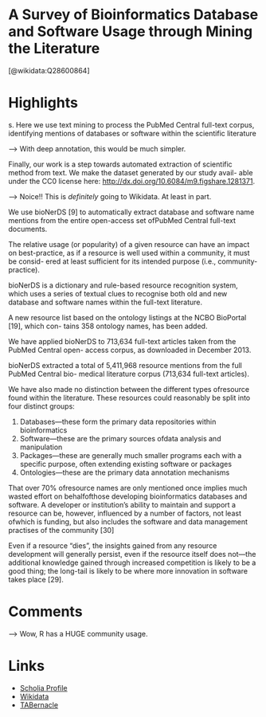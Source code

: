 
A Survey of Bioinformatics Database and Software Usage through Mining the Literature
====================================================================================
  
  [@wikidata:Q28600864]  

# Highlights

s. Here we use text mining to process the PubMed Central full-text corpus, identifying mentions of databases or software within the scientific literature

--> With deep annotation, this would be much simpler.

Finally, our work is a step towards automated extraction of scientific method from text. We make the dataset generated by our study avail- able under the CC0 license here: http://dx.doi.org/10.6084/m9.figshare.1281371.

--> Noice!! This is _definitely_ going to Wikidata. At least in part.

We use bioNerDS [9] to automatically extract database and software name mentions from
the entire open-access set ofPubMed Central full-text documents.

The relative usage (or popularity) of a given resource can have an impact on best-practice, as if a resource is well used within a community, it must be consid- ered at least sufficient for its intended purpose (i.e., community-practice).

bioNerDS is a dictionary and rule-based resource recognition system, which uses a series of textual clues to recognise both old and new database and software names within the full-text literature.

A new resource list based on the ontology listings at the NCBO BioPortal [19], which con- tains 358 ontology names, has been added.

We have applied bioNerDS to 713,634 full-text articles taken from the PubMed Central open- access corpus, as downloaded in December 2013.

bioNerDS extracted a total of 5,411,968 resource mentions from the full PubMed Central bio-
medical literature corpus (713,634 full-text articles).


We have also made no distinction between the different types ofresource found within the
literature. These resources could reasonably be split into four distinct groups: 
1. Databases—these form the primary data repositories within bioinformatics 
2. Software—these are the primary sources ofdata analysis and manipulation
3. Packages—these are generally much smaller programs each with a specific purpose, often extending existing software or packages
4. Ontologies—these are the primary data annotation mechanisms

That over 70% ofresource names are only mentioned once implies much wasted effort on
behalfofthose developing bioinformatics databases and software. A developer or institution’s ability to maintain and support a resource can be, however, influenced by a number of factors, not least ofwhich is funding, but also includes the software and data management practises of the community [30]

Even if a resource “dies”, the insights gained from any resource development will generally persist, even if the resource itself does not—the additional knowledge gained through increased competition is likely to be a good thing; the long-tail is likely to be where more innovation in software takes place [29].



# Comments
--> Wow, R has a HUGE community usage.

# Links
  
 * [Scholia Profile](https://scholia.toolforge.org/work/Q28600864)  
 * [Wikidata](https://www.wikidata.org/wiki/Q28600864)  
 * [TABernacle](https://tabernacle.toolforge.org/?#/tab/manual/Q28600864/P921%3BP4510)  

